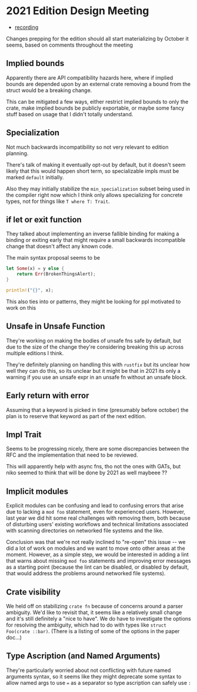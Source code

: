 # 2021 Edition Design Meeting

* [recording](https://www.youtube.com/watch?v=uDbs_1LXqus)

Changes prepping for the edition should all start materializing by October it
seems, based on comments throughout the meeting

## Implied bounds

Apparently there are API compatibility hazards here, where if implied bounds
are depended upon by an external crate removing a bound from the struct would
be a breaking change.

This can be mitigated a few ways, either restrict implied bounds to only the
crate, make implied bounds be publicly exportable, or maybe some fancy stuff
based on usage that I didn't totally understand.

## Specialization

Not much backwards incompatibility so not very relevant to edition planning.

There's talk of making it eventually opt-out by default, but it doesn't seem
likely that this would happen short term, so specializable impls must be marked
`default` initially.

Also they may initially stabilize the `min_specialization` subset being used in
the compiler right now which I think only allows specializing for concrete
types, not for things like `T where T: Trait`.

## if let or exit function

They talked about implementing an inverse fallible binding for making a binding
or exiting early that might require a small  backwards incompatible change that
doesn't affect any known code.

The main syntax proposal seems to be

```rust
let Some(x) = y else {
    return Err(BrokenThingsAlert);
}

println!("{}", x);
```

This also ties into or patterns, they might be looking for ppl motivated to
work on this

## Unsafe in Unsafe Function

They're working on making the bodies of unsafe fns safe by default, but due to
the size of the change they're considering breaking this up across multiple
editions I think.

They're definitely planning on handling this with `rustfix` but its unclear how
well they can do this, so its unclear but it might be that in 2021 its only a
warning if you use an unsafe expr in an unsafe fn without an unsafe block.

## Early return with error

Assuming that a keyword is picked in time (presumably before october) the plan
is to reserve that keyword as part of the next edition.

## Impl Trait

Seems to be progressing nicely, there are some discrepancies between the RFC
and the implementation that need to be reviewed.

This will apparently help with async fns, tho not the ones with GATs, but niko
seemed to think that will be done by 2021 as well maybeee ??

## Implicit modules

Explicit modules can be confusing and lead to confusing errors that arise due
to lacking a `mod foo` statement, even for experienced users. However, last
year we did hit some real challenges with removing them, both because of
disturbing users' existing workflows and technical limitations associated with
scanning directories on networked file systems and the like.

Conclusion was that we're not really inclined to "re-open" this issue -- we did
a lot of work on modules and we want to move onto other areas at the moment.
However, as a simple step, we would be interested in adding a lint that warns
about missing `mod foo` statements and improving error messages as a starting
point (because the lint can be disabled, or disabled by default, that would
address the problems around networked file systems).

## Crate visibility

We held off on stabilizing `crate fn` because of concerns around a parser
ambiguity. We'd like to revisit that, it seems like a relatively small change
and it's still definitely a "nice to have". We do have to investigate the
options for resolving the ambiguity, which had to do with types like `struct
Foo(crate ::bar)`. (There is a listing of some of the options in the paper
doc...)

## Type Ascription (and Named Arguments)

They're particularly worried about not conflicting with future named arguments
syntax, so it seems like they might deprecate some syntax to allow named args
to use `=` as a separator so type ascription can safely use `:`
